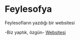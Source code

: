 # Feylesofya
Feylesofların yazdığı bir websitesi

-Biz yaptık, özgün- [Websitesi](https://feylesofya.vercel.app)
